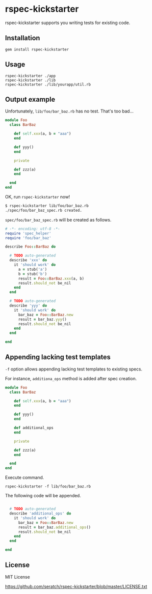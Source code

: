 # rspec-kickstarter

rspec-kickstarter supports you writing tests for existing code.

## Installation

    gem install rspec-kickstarter

## Usage

    rspec-kickstarter ./app
    rspec-kickstarter ./lib
    rspec-kickstarter ./lib/yourapp/util.rb

## Output example

Unfortunately, `lib/foo/bar_baz.rb` has no test. That's too bad...

```ruby
module Foo
  class BarBaz

    def self.xxx(a, b = "aaa")
    end

    def yyy()
    end

    private

    def zzz(a)
    end

  end
end
```

OK, run `rspec-kickstarter` now!

```sh
$ rspec-kickstarter lib/foo/bar_baz.rb
./spec/foo/bar_baz_spec.rb created.
```

`spec/foo/bar_baz_spec.rb` will be created as follows.

```ruby
# -*- encoding: utf-8 -*-
require 'spec_helper'
require 'foo/bar_baz'

describe Foo::BarBaz do

  # TODO auto-generated
  describe 'xxx' do
    it 'should work' do
      a = stub('a')
      b = stub('b')
      result = Foo::BarBaz.xxx(a, b)
      result.should_not be_nil
    end
  end

  # TODO auto-generated
  describe 'yyy' do
    it 'should work' do
      bar_baz = Foo::BarBaz.new
      result = bar_baz.yyy()
      result.should_not be_nil
    end
  end

end
```

## Appending lacking test templates

`-f` option allows appending lacking test templates to existing specs.

For instance, `additiona_ops` method is added after spec creation.

```ruby
module Foo
  class BarBaz

    def self.xxx(a, b = "aaa")
    end

    def yyy()
    end

    def additional_ops
    end

    private

    def zzz(a)
    end

  end
end
```

Execute command.

`rspec-kickstarter -f lib/foo/bar_baz.rb`

The following code will be appended.

```ruby

  # TODO auto-generated
  describe 'additional_ops' do
    it 'should work' do
      bar_baz = Foo::BarBaz.new
      result = bar_baz.additional_ops()
      result.should_not be_nil
    end
  end

end
```

## License

MIT License

https://github.com/seratch/rspec-kickstarter/blob/master/LICENSE.txt

